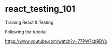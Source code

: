 # react_testing_101
Training React &amp; Testing

Following the tutorial

https://www.youtube.com/watch?v=77PW7cbRBYo
